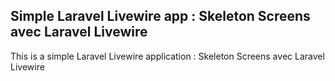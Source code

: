## Simple Laravel Livewire app :  Skeleton Screens avec Laravel Livewire
This is a simple Laravel Livewire application : Skeleton Screens avec Laravel Livewire